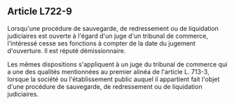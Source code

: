 Article L722-9
----
Lorsqu'une procédure de sauvegarde, de redressement ou de liquidation
judiciaires est ouverte à l'égard d'un juge d'un tribunal de commerce,
l'intéressé cesse ses fonctions à compter de la date du jugement d'ouverture. Il
est réputé démissionnaire.

Les mêmes dispositions s'appliquent à un juge du tribunal de commerce qui a une
des qualités mentionnées au premier alinéa de l'article L. 713-3, lorsque la
société ou l'établissement public auquel il appartient fait l'objet d'une
procédure de sauvegarde, de redressement ou de liquidation judiciaires.
